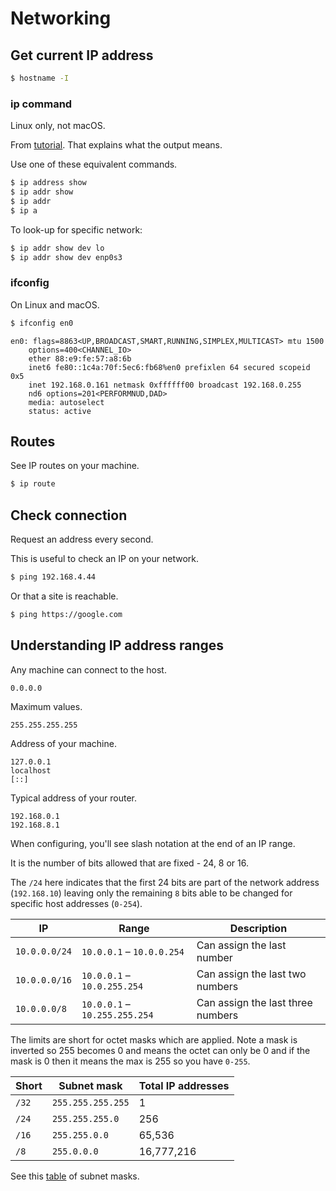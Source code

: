 # Networking


## Get current IP address

```sh
$ hostname -I
```

### ip command

Linux only, not macOS.

From [tutorial](https://www.howtogeek.com/657911/how-to-use-the-ip-command-on-linux/). That explains what the output means.

Use one of these equivalent commands.

```sh
$ ip address show
$ ip addr show
$ ip addr
$ ip a
```

To look-up for specific network:

```sh
$ ip addr show dev lo
$ ip addr show dev enp0s3
```

### ifconfig

On Linux and macOS.

```sh
$ ifconfig en0
```
```
en0: flags=8863<UP,BROADCAST,SMART,RUNNING,SIMPLEX,MULTICAST> mtu 1500
	options=400<CHANNEL_IO>
	ether 88:e9:fe:57:a8:6b
	inet6 fe80::1c4a:70f:5ec6:fb68%en0 prefixlen 64 secured scopeid 0x5
	inet 192.168.0.161 netmask 0xffffff00 broadcast 192.168.0.255
	nd6 options=201<PERFORMNUD,DAD>
	media: autoselect
	status: active
```


## Routes

See IP routes on your machine.

```sh
$ ip route
```


## Check connection

Request an address every second.

This is useful to check an IP on your network.

```sh
$ ping 192.168.4.44
```

Or that a site is reachable.

```sh
$ ping https://google.com
```


## Understanding IP address ranges

Any machine can connect to the host.

```
0.0.0.0
```

Maximum values.

```
255.255.255.255
```

Address of your machine.

```
127.0.0.1
localhost
[::]
```

Typical address of your router.

```
192.168.0.1
192.168.8.1
```

When configuring, you'll see slash notation at the end of an IP range.

It is the number of bits allowed that are fixed - 24, 8 or 16.

The `/24` here indicates that the first 24 bits are part of the network address (`192.168.10`) leaving only the remaining `8` bits able to be changed for specific host addresses (`0-254`).

IP | Range | Description
--- | --- | ---
`10.0.0.0/24` | `10.0.0.1` – `10.0.0.254` | Can assign the last number
`10.0.0.0/16` | `10.0.0.1` – `10.0.255.254` | Can assign the last two numbers
`10.0.0.0/8` | `10.0.0.1` – `10.255.255.254` | Can assign the last three numbers

The limits are short for octet masks which are applied. Note a mask is inverted so 255 becomes 0 and means the octet can only be 0 and if the mask is 0 then it means the max is 255 so you have `0-255`.

Short | Subnet mask | Total IP addresses
--- | --- | ---
`/32` | `255.255.255.255` | 1
`/24` | `255.255.255.0` | 256
`/16` | `255.255.0.0` | 65,536
`/8`  | `255.0.0.0` | 16,777,216

See this [table](https://docs.netgate.com/pfsense/en/latest/network/cidr.html) of subnet masks.
